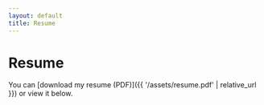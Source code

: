 ```yaml
---
layout: default
title: Resume
---
```


# Resume

You can [download my resume (PDF)]({{ '/assets/resume.pdf' | relative_url }}) or view it below.

<!-- To embed the PDF, uncomment the following iframe -->
<!--
<iframe src="{{ '/assets/resume.pdf' | relative_url }}" width="100%" height="600px"></iframe>
-->
